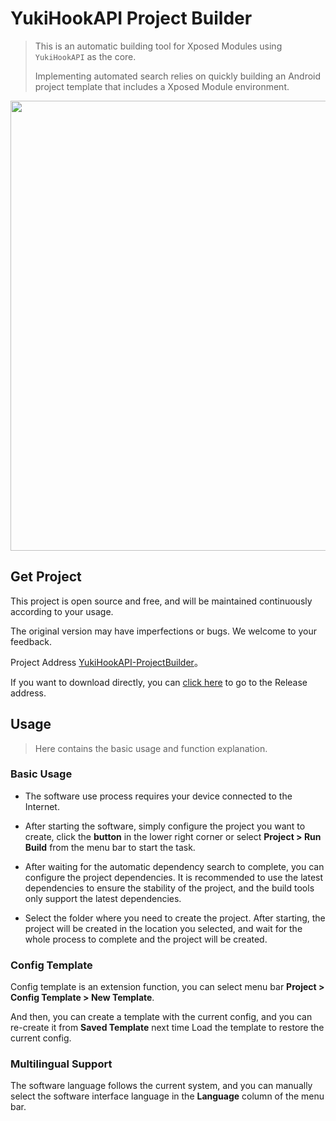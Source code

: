 # YukiHookAPI Project Builder

> This is an automatic building tool for Xposed Modules using `YukiHookAPI` as the core.
>
> Implementing automated search relies on quickly building an Android project template that includes a Xposed Module environment.

<img src="/images/yukihookapi-projectbuilder-en.png" width = "720"/>

## Get Project

This project is open source and free, and will be maintained continuously according to your usage.

The original version may have imperfections or bugs. We welcome to your feedback.

Project Address [YukiHookAPI-ProjectBuilder](https://github.com/HighCapable/YukiHookAPI-ProjectBuilder)。

If you want to download directly, you can [click here](https://github.com/HighCapable/YukiHookAPI-ProjectBuilder/releases) to go to the Release address.

## Usage

> Here contains the basic usage and function explanation.

### Basic Usage

- The software use process requires your device connected to the Internet.

- After starting the software, simply configure the project you want to create, click the **button** in the lower right corner or select **Project > Run Build** from the menu bar to start the task.

- After waiting for the automatic dependency search to complete, you can configure the project dependencies. It is recommended to use the latest dependencies to ensure the stability of the project, and the build tools only support the latest dependencies.

- Select the folder where you need to create the project. After starting, the project will be created in the location you selected, and wait for the whole process to complete and the project will be created.

### Config Template

Config template is an extension function, you can select menu bar **Project > Config Template > New Template**.

And then, you can create a template with the current config, and you can re-create it from **Saved Template** next time Load the template to restore the current config.

### Multilingual Support

The software language follows the current system, and you can manually select the software interface language in the **Language** column of the menu bar.